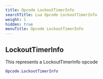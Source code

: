 ```yaml
---
title: Opcode LockoutTimerInfo
searchTitle: Lua Opcode LockoutTimerInfo
weight: 1
hidden: true
menuTitle: Opcode LockoutTimerInfo
---
```

## LockoutTimerInfo

This represents a LockoutTimerInfo opcode
```lua
Opcode.LockoutTimerInfo
```